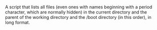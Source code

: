 A script that lists all files (even ones with names beginning with a period character, which are normally hidden) in the current directory and the parent of the working directory and the /boot directory (in this order), in long format.
